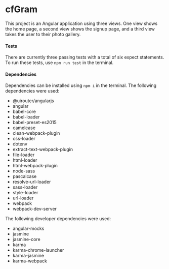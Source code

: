 # cfGram

This project is an Angular application using three views. One view shows the home page, a second view shows the signup page, and a third view takes the user to their photo gallery.


#### Tests
There are currently three passing tests with a total of six expect statements. To run these tests, use `npm run test` in the terminal.

#### Dependencies
Dependencies can be installed using `npm i` in the terminal. The following dependencies were used:
* @uirouter/angularjs
* angular
* babel-core
* babel-loader
* babel-preset-es2015
* camelcase
* clean-webpack-plugin
* css-loader
* dotenv
* extract-text-webpack-plugin
* file-loader
* html-loader
* html-webpack-plugin
* node-sass
* pascalcase
* resolve-url-loader
* sass-loader
* style-loader
* url-loader
* webpack
* webpack-dev-server

The following developer dependencies were used:
* angular-mocks
* jasmine
* jasmine-core
* karma
* karma-chrome-launcher
* karma-jasmine
* karma-webpack